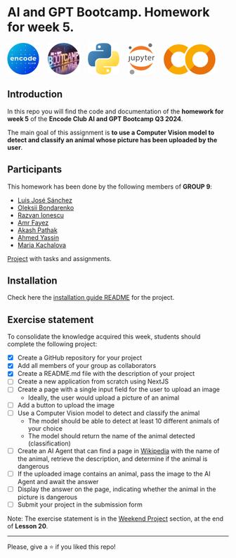 # AI and GPT Bootcamp. Homework for week 5.

<img src="images/encodeclub.png" height="72">&nbsp;&nbsp;&nbsp;&nbsp;&nbsp;<img src="images/AIGPT_bootcamp.png" height="72">&nbsp;&nbsp;&nbsp;&nbsp;&nbsp;<img src="images/python_logo.png" height="72">&nbsp;&nbsp;&nbsp;&nbsp;&nbsp;<img src="images/jupyter.png" height="72">&nbsp;&nbsp;&nbsp;&nbsp;&nbsp;<img src="images/colab.png" height="69">

## Introduction

In this repo you will find the code and documentation of the **homework for week 5** of the 
**Encode Club AI and GPT Bootcamp Q3 2024**.

The main goal of this assignment is **to use a Computer Vision model to detect and classify an animal whose picture has been uploaded by the user**.





## Participants

This homework has been done by the following members of **GROUP 9**:

* [Luis José Sánchez](https://github.com/LuisJoseSanchez)
* [Oleksii Bondarenko](https://github.com/alexmazaltov)
* [Razvan Ionescu](https://github.com/ionescu77)
* [Amr Fayez](https://github.com/amrfayez)
* [Akash Pathak](https://github.com/akkikumar72)
* [Ahmed Yassin](https://github.com/AYassin01)
* [Maria Kachalova](https://github.com/MaryFox)

[Project]() with tasks and assignments.

## Installation

Check here the [installation guide README](src/README.md) for the project.

## Exercise statement

To consolidate the knowledge acquired this week, students should complete the following project:

- [x] Create a GitHub repository for your project
- [x] Add all members of your group as collaborators
- [x] Create a README.md file with the description of your project
- [ ] Create a new application from scratch using NextJS
- [ ] Create a page with a single input field for the user to upload an image
    - Ideally, the user would upload a picture of an animal 
- [ ] Add a button to upload the image
- [ ] Use a Computer Vision model to detect and classify the animal
     - The model should be able to detect at least 10 different animals of your choice
     - The model should return the name of the animal detected (classification)
- [ ] Create an AI Agent that can find a page in [Wikipedia](https://wikipedia.org/) with the name of the animal, retrieve the description, and determine if the animal is dangerous
- [ ] If the uploaded image contains an animal, pass the image to the AI Agent and await the answer
- [ ] Display the answer on the page, indicating whether the animal in the picture is dangerous
- [ ] Submit your project in the submission form

Note: The exercise statement is in the [Weekend Project](https://github.com/Encode-Club-AI-Bootcamp/Generative-AI-Applications/tree/main/Lesson-08#weekend-project) section, at the end of **Lesson 20**.

<hr>

Please, give a ⭐ if you liked this repo!

